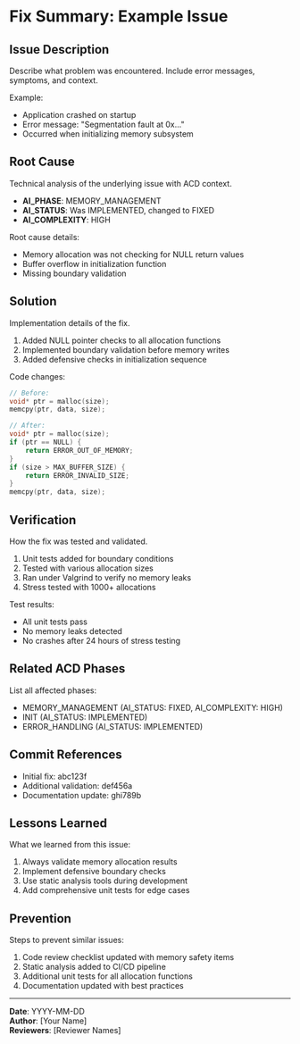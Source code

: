 # Fix Summary: Example Issue

## Issue Description

Describe what problem was encountered. Include error messages, symptoms, and context.

Example:
- Application crashed on startup
- Error message: "Segmentation fault at 0x..."
- Occurred when initializing memory subsystem

## Root Cause

Technical analysis of the underlying issue with ACD context.

- **AI_PHASE**: MEMORY_MANAGEMENT
- **AI_STATUS**: Was IMPLEMENTED, changed to FIXED
- **AI_COMPLEXITY**: HIGH

Root cause details:
- Memory allocation was not checking for NULL return values
- Buffer overflow in initialization function
- Missing boundary validation

## Solution

Implementation details of the fix.

1. Added NULL pointer checks to all allocation functions
2. Implemented boundary validation before memory writes
3. Added defensive checks in initialization sequence

Code changes:
```cpp
// Before:
void* ptr = malloc(size);
memcpy(ptr, data, size);

// After:
void* ptr = malloc(size);
if (ptr == NULL) {
    return ERROR_OUT_OF_MEMORY;
}
if (size > MAX_BUFFER_SIZE) {
    return ERROR_INVALID_SIZE;
}
memcpy(ptr, data, size);
```

## Verification

How the fix was tested and validated.

1. Unit tests added for boundary conditions
2. Tested with various allocation sizes
3. Ran under Valgrind to verify no memory leaks
4. Stress tested with 1000+ allocations

Test results:
- All unit tests pass
- No memory leaks detected
- No crashes after 24 hours of stress testing

## Related ACD Phases

List all affected phases:

- MEMORY_MANAGEMENT (AI_STATUS: FIXED, AI_COMPLEXITY: HIGH)
- INIT (AI_STATUS: IMPLEMENTED)
- ERROR_HANDLING (AI_STATUS: IMPLEMENTED)

## Commit References

- Initial fix: abc123f
- Additional validation: def456a
- Documentation update: ghi789b

## Lessons Learned

What we learned from this issue:

1. Always validate memory allocation results
2. Implement defensive boundary checks
3. Use static analysis tools during development
4. Add comprehensive unit tests for edge cases

## Prevention

Steps to prevent similar issues:

1. Code review checklist updated with memory safety items
2. Static analysis added to CI/CD pipeline
3. Additional unit tests for all allocation functions
4. Documentation updated with best practices

---

**Date**: YYYY-MM-DD  
**Author**: [Your Name]  
**Reviewers**: [Reviewer Names]
